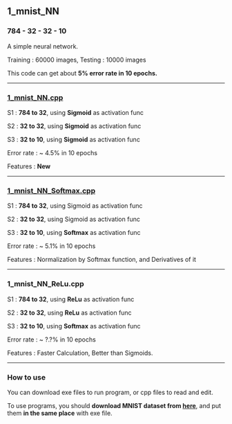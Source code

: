## 1_mnist_NN

### 784 - 32 - 32 - 10

A simple neural network.

Training : 60000 images, Testing : 10000 images 

This code can get about **5% error rate in 10 epochs.**

---

### [1_mnist_NN.cpp](1_mnist_NN.cpp)

S1 : **784 to 32**, using **Sigmoid** as activation func

S2 : **32 to 32**, using **Sigmoid** as activation func

S3 : **32 to 10**, using **Sigmoid** as activation func

Error rate : ~ 4.5% in 10 epochs

Features : **New**

---

### [1_mnist_NN_Softmax.cpp](1_mnist_NN_Softmax.cpp)

S1 : **784 to 32**, using Sigmoid as activation func

S2 : **32 to 32**, using Sigmoid as activation func

S3 : **32 to 10**, using **Softmax** as activation func

Error rate : ~ 5.1% in 10 epochs

Features : Normalization by Softmax function, and Derivatives of it

---

### 1_mnist_NN_ReLu.cpp

S1 : **784 to 32**, using **ReLu** as activation func

S2 : **32 to 32**, using **ReLu** as activation func

S3 : **32 to 10**, using **Softmax** as activation func

Error rate : ~ ?.?% in 10 epochs

Features : Faster Calculation, Better than Sigmoids.

---

### How to use

You can download exe files to run program, or cpp files to read and edit.

To use programs, you should **download MNIST dataset from [here](http://yann.lecun.com/exdb/mnist/)**, and put them **in the same place** with exe file.
